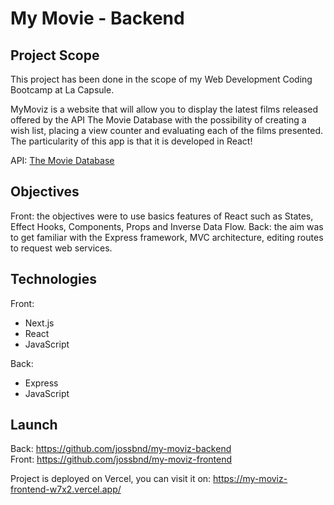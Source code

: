 # My Movie - Backend

## Project Scope

This project has been done in the scope of my Web Development Coding Bootcamp at La Capsule.

MyMoviz is a website that will allow you to display the latest films released offered by the API The Movie Database with the possibility of creating a wish list, placing a view counter and evaluating each of the films presented.
The particularity of this app is that it is developed in React!

API: [The Movie Database](https://www.themoviedb.org/)

## Objectives

Front: the objectives were to use basics features of React such as States, Effect Hooks, Components, Props and Inverse Data Flow.
Back: the aim was to get familiar with the Express framework, MVC architecture, editing routes to request web services.  

## Technologies

Front:
+ Next.js
+ React
+ JavaScript

Back:
+ Express
+ JavaScript

## Launch

Back: https://github.com/jossbnd/my-moviz-backend  
Front: https://github.com/jossbnd/my-moviz-frontend

Project is deployed on Vercel, you can visit it on: https://my-moviz-frontend-w7x2.vercel.app/
